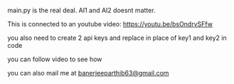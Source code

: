 main.py is the real deal. AI1 and AI2 doesnt matter.

This is connected to an youtube video: https://youtu.be/bsOndrvSFfw

you also need to create 2 api keys and replace in place of key1 and key2 in code 

you can follow video to see how

you can also mail me at banerjeeparthib63@gmail.com 
